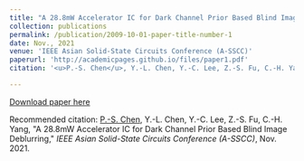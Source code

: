 ```yaml
---
title: "A 28.8mW Accelerator IC for Dark Channel Prior Based Blind Image Deblurring"
collection: publications
permalink: /publication/2009-10-01-paper-title-number-1
date: Nov., 2021
venue: 'IEEE Asian Solid-State Circuits Conference (A-SSCC)'
paperurl: 'http://academicpages.github.io/files/paper1.pdf'
citation: '<u>P.-S. Chen</u>, Y.-L. Chen, Y.-C. Lee, Z.-S. Fu, C.-H. Yang, "A 28.8mW Accelerator IC for Dark Channel Prior Based Blind Image Deblurring," <i>IEEE Asian Solid-State Circuits Conference (A-SSCC)</i>, Nov. 2021.'

---
```

<!-- This paper is about the number 1. The number 2 is left for future work. -->

[Download paper here](http://academicpages.github.io/files/paper1.pdf)

Recommended citation: <u>P.-S. Chen</u>, Y.-L. Chen, Y.-C. Lee, Z.-S. Fu, C.-H. Yang, "A 28.8mW Accelerator IC for Dark Channel Prior Based Blind Image Deblurring," <i>IEEE Asian Solid-State Circuits Conference (A-SSCC)</i>, Nov. 2021.
